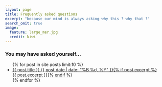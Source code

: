 ```yaml
---
layout: page
title: Frequently asked questions
excerpt: "because our mind is always asking why this ? why that ?"
search_omit: true
image:
  feature: large_mer.jpg
  credit: kiwi
---
```

### You may have asked yourself...

<ul class="post-list">
{% for post in site.posts limit:10 %} 
  <li><article><a href="{{ site.url }}{{ post.url }}">{{ post.title }} <span class="entry-date"><time datetime="{{ post.date | date_to_xmlschema }}">{{ post.date | date: "%B %d, %Y" }}</time></span>{% if post.excerpt %} <span class="excerpt">{{ post.excerpt }}</span>{% endif %}</a></article></li>
{% endfor %}
</ul>

